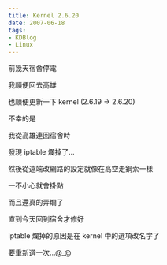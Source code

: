 ```yaml
---
title: Kernel 2.6.20
date: 2007-06-18
tags:
- KDBlog
- Linux
---
```

前幾天宿舍停電

我順便回去高雄

也順便更新一下 kernel (2.6.19 -> 2.6.20)

不幸的是

我從高雄連回宿舍時

發現 iptable 爛掉了...

然後從遠端改網路的設定就像在高空走鋼索一樣

一不小心就會掛點

而且還真的弄爛了

直到今天回到宿舍才修好

iptable 爛掉的原因是在 kernel 中的選項改名字了

要重新選一次...@_@

